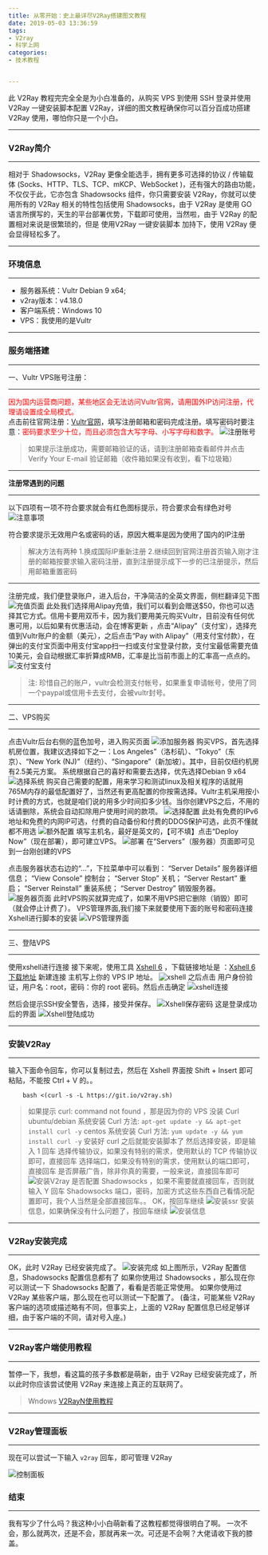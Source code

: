 ```yaml
---
title: 从零开始：史上最详尽V2Ray搭建图文教程
date: 2019-05-03 13:36:59
tags: 
- V2ray
- 科学上网
categories: 
- 技术教程


---
```


此 V2Ray 教程完完全全是为小白准备的，从购买 VPS 到使用 SSH 登录并使用 V2Ray 一键安装脚本配置 V2Ray，详细的图文教程确保你可以百分百成功搭建 V2Ray 使用，哪怕你只是一个小白。
<!-- more -->
---
### V2Ray简介
---
相对于 Shadowsocks，V2Ray 更像全能选手，拥有更多可选择的协议 / 传输载体 (Socks、HTTP、TLS、TCP、mKCP、WebSocket )，还有强大的路由功能，不仅仅于此，它亦包含 Shadowsocks 组件，你只需要安装 V2Ray，你就可以使用所有的 V2Ray 相关的特性包括使用 Shadowsocks，由于 V2Ray 是使用 GO 语言所撰写的，天生的平台部署优势，下载即可使用，当然啦，由于 V2Ray 的配置相对来说是很繁琐的，但是 使用V2Ray 一键安装脚本 加持下，使用 V2Ray 便会显得轻松多了。

---
### 环境信息
---
- 服务器系统：Vultr Debian 9 x64;
- v2ray版本：v4.18.0
- 客户端系统：Windows 10
- VPS：我使用的是Vultr
---

### 服务端搭建

---

一、Vultr VPS账号注册：

---

<font color="red">因为国内运营商问题，某些地区会无法访问Vultr官网，请用国外IP访问注册，代理请设置成全局模式。</font><br>点击前往官网注册：[Vultr官网](https://www.vultr.com/?ref=8047241-4F)，填写注册邮箱和密码完成注册。填写密码时要注意：<font color="red">密码要求至少十位，而且必须包含大写字母、小写字母和数字。</font>
![注册账号](../../../../images/首页注册.png "注册账号")


>如果提示注册成功，需要邮箱验证的话，请到注册邮箱查看邮件并点击 Verify Your E-mail 验证邮箱（收件箱如果没有收到，看下垃圾箱）

---

**注册常遇到的问题**

---

以下四项有一项不符合要求就会有红色图标提示，符合要求会有绿色对号
![注意事项](../../../../images/2.png "注意事项")

符合要求提示无效用户名或密码的话，原因大概率是因为使用了国内的IP注册

>解决方法有两种
>   1.换成国际IP重新注册
>   2.继续回到官网注册首页输入刚才注册的邮箱按要求输入密码注册，直到注册提示成下一步的已注册提示，然后用邮箱重置密码

---

注册完成，我们便登录账户，进入后台，干净简洁的全英文界面，侧栏翻译见下图
![充值页面](../../../../images/后台页面.png "充值页面")
此处我们选择用Alipay充值，我们可以看到会赠送$50，你也可以选择其它方式。信用卡要用双币卡，因为我们要用美元购买Vultr，目前没有任何优惠可用，以后如果有优惠活动，会在博客更新 ，点击“Alipay”（支付宝），选择充值到Vultr账户的金额（美元），之后点击“Pay with Alipay”（用支付宝付款），在弹出的支付宝页面中用支付宝app扫一扫或支付宝登录付款，支付宝最低需要充值10美元，会自动根据汇率折算成RMB，汇率是比当前市面上的汇率高一点点的。
![支付宝支付](../../../../images/free50.jpg "支付宝支付")
>注: 珍惜自己的账户，vultr会检测支付帐号，如果重复申请帐号，使用了同一个paypal或信用卡去支付，会被vultr封号。

---

二、VPS购买

---

点击Vultr后台右侧的蓝色加号，进入购买页面
![添加服务器](../../../../images/加号.png "添加服务器")
购买VPS，首先选择机房位置，我建议选择如下之一：Los Angeles”（洛杉矶）、“Tokyo”（东京）、“New York (NJ)”（纽约）、“Singapore”（新加坡）。其中，目前仅纽约机房有2.5美元方案。
系统根据自己的喜好和需要去选择，优先选择Debian 9 x64
![选择系统](../../../../images/系统选择.png "选择系统")
购买自己需要的配置，用来学习和测试linux及相关程序的话就用765M内存的最低配置好了，当然还有更高配置的你按需选择。Vultr主机采用按小时计费的方式，也就是咱们说的用多少时间扣多少钱。当你创建VPS之后，不用的话请删除，系统会自动扣除用户使用时间的款项。
![选择配置](../../../../images/配置.png "选择配置")
此处有免费的IPv6地址和免费的内网IP可选，付费的自动备份和付费的DDOS保护可选，此页不懂就都不用选
![额外配置](../../../../images/额外选项.png "额外配置")
填写主机名，最好是英文的，【可不填】点击“Deploy Now”（现在部署），即可建立VPS。
![部署](../../../../images/部署.jpg "部署")
在“Servers”（服务器）页面即可见到一台刚创建的VPS

点击服务器状态右边的“…”，下拉菜单中可以看到：
“Server Details” 服务器详细信息；
“View Console” 控制台；
“Server Stop” 关机；
“Server Restart” 重启；
“Server Reinstall” 重装系统；
“Server Destroy” 销毁服务器。
![服务器页面](../../../../images/服务器页面.png "服务器页面")
此时VPS购买就算完成了，如果不用VPS把它删除（销毁）即可（就会停止计费了）。
VPS管理界面,我们接下来就要使用下面的账号和密码连接Xshell进行脚本的安装
![VPS管理界面](../../../../images/VPS管理界面.png "VPS管理界面")

---

三、登陆VPS

---

使用xshell进行连接
接下来呢，使用工具 [Xshell 6](https://www.netsarang.com/zh/all-downloads/) ，下载链接地址是 ：[Xshell 6下载地址](https://www.netsarang.com/zh/all-downloads/)
新建连接
主机写上你的 VPS IP 地址。
![xshell](../../../../images/xshell.png "xshell")
之后点击 用户身份验证，用户名：root，密码：你的 root 密码。然后点击确定
![xshell连接](../../../../images/xshell连接.png "xshell连接")

然后会提示SSH安全警告，选择，接受并保存。
![Xshell保存密码](../../../../images/Xshell保存密码.png "Xshell保存密码")
这是登录成功后的界面
![Xshell登陆成功](../../../../images/Xshell登陆成功.png "Xshell登陆成功")

---

### 安装V2Ray

---

输入下面命令回车，你可以复制过去，然后在 Xshell 界面按 Shift + Insert 即可粘贴，不能按 Ctrl + V 的。。

```
	bash <(curl -s -L https://git.io/v2ray.sh)
```

>如果提示 curl: command not found ，那是因为你的 VPS 没装 Curl
>ubuntu/debian 系统安装 Curl 方法: `apt-get update -y && apt-get install curl -y`
>centos 系统安装 Curl 方法: `yum update -y && yum install curl -y`
>安装好 curl 之后就能安装脚本了
然后选择安装，即是输入 1 回车
选择传输协议，如果没有特别的需求，使用默认的 TCP 传输协议即可，直接回车
选择端口，如果没有特别的需求，使用默认的端口即可，直接回车
是否屏蔽广告，除非你真的需要，一般来说，直接回车即可
![安装V2ray](../../../../images/安装V2ray.jpg "安装V2ray")
是否配置 Shadowsocks ，如果不需要就直接回车，否则就输入 Y 回车
Shadowsocks 端口，密码，加密方式这些东西自己看情况配置即可，我个人当然是全部直接回车。。
OK，按回车继续
![安装ssr](../../../../images/安装ssr.jpg "安装ssr")
安装信息，如果确保没有什么问题了，按回车继续
![安装信息](../../../../images/安装信息.jpg "安装信息")

---

### V2Ray安装完成

---
OK，此时 V2Ray 已经安装完成了。
![安装完成](../../../../images/安装完成.jpg "安装完成")
如上图所示，V2Ray 配置信息，Shadowsocks 配置信息都有了
如果你使用过 Shadowsocks ，那么现在你可以测试一下 Shadowsocks 配置了，看看是否能正常使用。
如果你使用过 V2Ray 某些客户端，那么现在也可以测试一下配置了。
(备注，可能某些 V2Ray 客户端的选项或描述略有不同，但事实上，上面的 V2Ray 配置信息已经足够详细，由于客户端的不同，请对号入座。)

---

### V2Ray客户端使用教程

---
暂停一下，我想，看这篇的孩子多数都是萌新，由于 V2Ray 已经安装完成了，所以此时你应该尝试使用 V2Ray 来连接上真正的互联网了。
>Wndows
>[V2RayN使用教程](../V2RayN使用教程)

---

### V2Ray管理面板

---
现在可以尝试一下输入 `v2ray` 回车，即可管理 V2Ray

![控制面板](../../../../images/控制面板.jpg "控制面板")

### 结束

---
我有写少了什么吗？我这种小小白萌新看了这教程都觉得很明白了啊。
一次不会，那么就两次，还是不会，那就再来一次。可还是不会啊？大佬请收下我的膝盖。